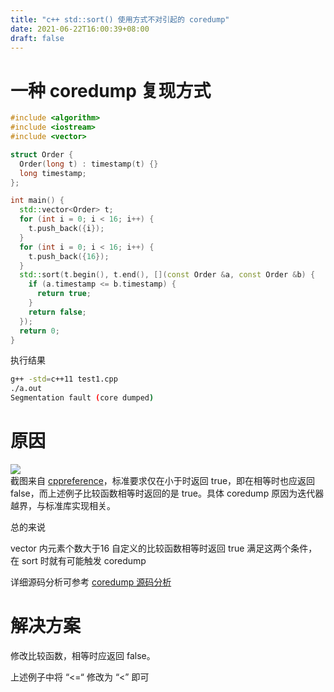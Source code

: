 ```yaml
---
title: "c++ std::sort() 使用方式不对引起的 coredump"
date: 2021-06-22T16:00:39+08:00
draft: false
---
```

# 一种 coredump 复现方式
```c++
#include <algorithm>
#include <iostream>
#include <vector>

struct Order {
  Order(long t) : timestamp(t) {}
  long timestamp;
};

int main() {
  std::vector<Order> t;
  for (int i = 0; i < 16; i++) {
    t.push_back({i});
  }
  for (int i = 0; i < 16; i++) {
    t.push_back({16});
  }
  std::sort(t.begin(), t.end(), [](const Order &a, const Order &b) {
    if (a.timestamp <= b.timestamp) {
      return true;
    }
    return false;
  });
  return 0;
}
```

执行结果
```bash
g++ -std=c++11 test1.cpp
./a.out 
Segmentation fault (core dumped)
```
# 原因
![](/cpp_sort/1.png)  
截图来自 [cppreference](https://zh.cppreference.com/w/cpp/algorithm/sort)，标准要求仅在小于时返回 true，即在相等时也应返回 false，而上述例子比较函数相等时返回的是 true。具体 coredump 原因为迭代器越界，与标准库实现相关。

总的来说

vector 内元素个数大于16
自定义的比较函数相等时返回 true
满足这两个条件，在 sort 时就有可能触发 coredump

详细源码分析可参考 [coredump 源码分析](https://zhuanlan.zhihu.com/p/364361964)
# 解决方案
修改比较函数，相等时应返回 false。

上述例子中将 “<=“ 修改为 “<” 即可